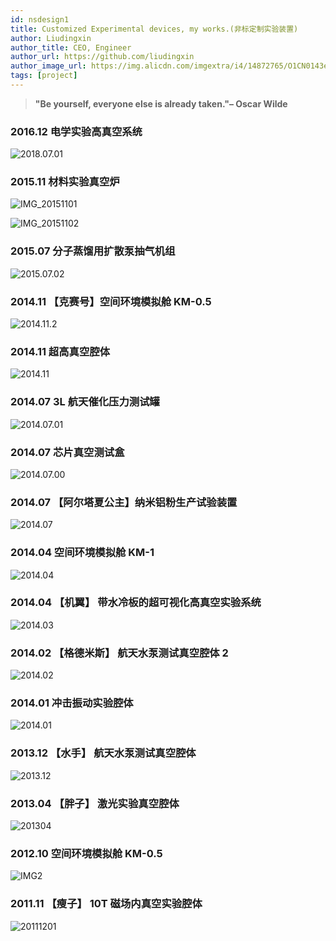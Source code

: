 ```yaml
---
id: nsdesign1
title: Customized Experimental devices, my works.(非标定制实验装置)
author: Liudingxin
author_title: CEO, Engineer
author_url: https://github.com/liudingxin
author_image_url: https://img.alicdn.com/imgextra/i4/14872765/O1CN0143eVeb1WIPj942dME_!!14872765.png
tags: [project]
---
```


> **"Be yourself, everyone else is already taken."– Oscar Wilde**

### 2016.12 电学实验高真空系统

![2018.07.01](https://img.alicdn.com/imgextra/i4/14872765/O1CN01hoXjuc1WIPjCa4u4T_!!14872765.jpg)

<!--truncate-->

### 2015.11 材料实验真空炉

![IMG_20151101](https://img.alicdn.com/imgextra/i3/14872765/O1CN01qhkHLx1WIPjBRMYBh_!!14872765.jpg)

![IMG_20151102](https://img.alicdn.com/imgextra/i2/14872765/O1CN012twXfc1WIPjFd8vC3_!!14872765.jpg)

### 2015.07 分子蒸馏用扩散泵抽气机组

![2015.07.02](https://img.alicdn.com/imgextra/i3/14872765/O1CN01v5c8cU1WIPj91aAjs_!!14872765.jpg)

### 2014.11 【克赛号】空间环境模拟舱 KM-0.5

![2014.11.2](https://img.alicdn.com/imgextra/i4/14872765/O1CN01kaYVm41WIPj8d0gpX_!!14872765.jpg)

### 2014.11 超高真空腔体

![2014.11](https://img.alicdn.com/imgextra/i1/14872765/O1CN01pSKujJ1WIPjCa66st_!!14872765.jpg)

### 2014.07 3L 航天催化压力测试罐

![2014.07.01](https://img.alicdn.com/imgextra/i3/14872765/O1CN01dZ1INR1WIPj91Z6CY_!!14872765.jpg)

### 2014.07 芯片真空测试盒

![2014.07.00](https://img.alicdn.com/imgextra/i3/14872765/O1CN01meL0Ee1WIPjDBJOBW_!!14872765.jpg)

### 2014.07 【阿尔塔夏公主】纳米铝粉生产试验装置

![2014.07](https://img.alicdn.com/imgextra/i4/14872765/O1CN01Jjx2Pv1WIPjBRKCdn_!!14872765.jpg)

### 2014.04 空间环境模拟舱 KM-1

![2014.04](https://img.alicdn.com/imgextra/i3/14872765/O1CN01Ka9Fgx1WIPj91aJ2b_!!14872765.jpg)

### 2014.04 【机翼】 带水冷板的超可视化高真空实验系统

![2014.03](https://img.alicdn.com/imgextra/i3/14872765/O1CN01qV46Da1WIPjBaifFo_!!14872765.jpg)

### 2014.02 【格德米斯】 航天水泵测试真空腔体 2

![2014.02](https://img.alicdn.com/imgextra/i4/14872765/O1CN01at90NQ1WIPjBRMkdz_!!14872765.jpg)

### 2014.01 冲击振动实验腔体

![2014.01](https://img.alicdn.com/imgextra/i4/14872765/O1CN016G3m5f1WIPj91a2Pc_!!14872765.jpg)

### 2013.12 【水手】 航天水泵测试真空腔体

![2013.12](https://img.alicdn.com/imgextra/i2/14872765/O1CN01y9SYsR1WIPjBRKbac_!!14872765.jpg)

### 2013.04 【胖子】 激光实验真空腔体

![201304](https://img.alicdn.com/imgextra/i3/14872765/O1CN01N8tAH71WIPjDSCgsr_!!14872765.jpg)

### 2012.10 空间环境模拟舱 KM-0.5

![IMG2](https://img.alicdn.com/imgextra/i3/14872765/O1CN016zuJAO1WIPjEEurqU_!!14872765.jpg)

### 2011.11 【瘦子】 10T 磁场内真空实验腔体

![20111201](https://img.alicdn.com/imgextra/i2/14872765/O1CN01nzBm8L1WIPjBRLPTa_!!14872765.jpg)
